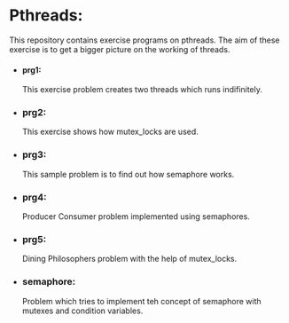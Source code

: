 # Pthreads:

This repository contains exercise programs on pthreads. The aim of these exercise is to get a bigger picture on the working of threads. 

* #### prg1:
    This exercise problem creates two threads which runs indifinitely.

* ### prg2:
    This exercise shows how mutex_locks are used.

* ### prg3:
    This sample problem is to find out how semaphore works.

* ### prg4:
    Producer Consumer problem implemented using semaphores.

* ### prg5:
    Dining Philosophers problem with the help of mutex_locks.

* ### semaphore:
    Problem which tries to implement teh concept of semaphore with mutexes and condition variables.
    
    